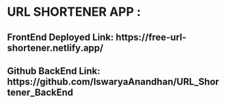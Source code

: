 
<h1>URL SHORTENER APP :</h1>

<h2>FrontEnd Deployed Link: https://free-url-shortener.netlify.app/ </h2>
<h2>Github BackEnd Link: https://github.com/IswaryaAnandhan/URL_Shortener_BackEnd</h2>
